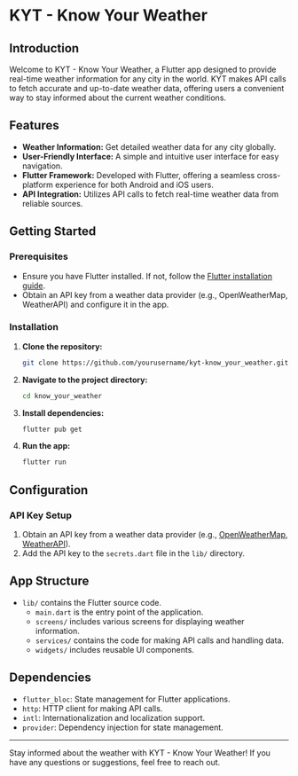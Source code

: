 # KYT - Know Your Weather

## Introduction

Welcome to KYT - Know Your Weather, a Flutter app designed to provide real-time weather information for any city in the world. KYT makes API calls to fetch accurate and up-to-date weather data, offering users a convenient way to stay informed about the current weather conditions.

## Features

- **Weather Information:** Get detailed weather data for any city globally.
- **User-Friendly Interface:** A simple and intuitive user interface for easy navigation.
- **Flutter Framework:** Developed with Flutter, offering a seamless cross-platform experience for both Android and iOS users.
- **API Integration:** Utilizes API calls to fetch real-time weather data from reliable sources.

## Getting Started

### Prerequisites

- Ensure you have Flutter installed. If not, follow the [Flutter installation guide](https://flutter.dev/docs/get-started/install).
- Obtain an API key from a weather data provider (e.g., OpenWeatherMap, WeatherAPI) and configure it in the app.

### Installation

1. **Clone the repository:**

    ```bash
    git clone https://github.com/yourusername/kyt-know_your_weather.git
    ```

2. **Navigate to the project directory:**

    ```bash
    cd know_your_weather
    ```

  

3. **Install dependencies:**

    ```bash
    flutter pub get
    ```

4. **Run the app:**

    ```bash
    flutter run
    ```

## Configuration

### API Key Setup

1. Obtain an API key from a weather data provider (e.g., [OpenWeatherMap](https://openweathermap.org/), [WeatherAPI](https://www.weatherapi.com/)).
2. Add the API key to the `secrets.dart` file in the `lib/` directory.

## App Structure

- `lib/` contains the Flutter source code.
  - `main.dart` is the entry point of the application.
  - `screens/` includes various screens for displaying weather information.
  - `services/` contains the code for making API calls and handling data.
  - `widgets/` includes reusable UI components.

## Dependencies

- `flutter_bloc`: State management for Flutter applications.
- `http`: HTTP client for making API calls.
- `intl`: Internationalization and localization support.
- `provider`: Dependency injection for state management.



---

Stay informed about the weather with KYT - Know Your Weather! If you have any questions or suggestions, feel free to reach out.
